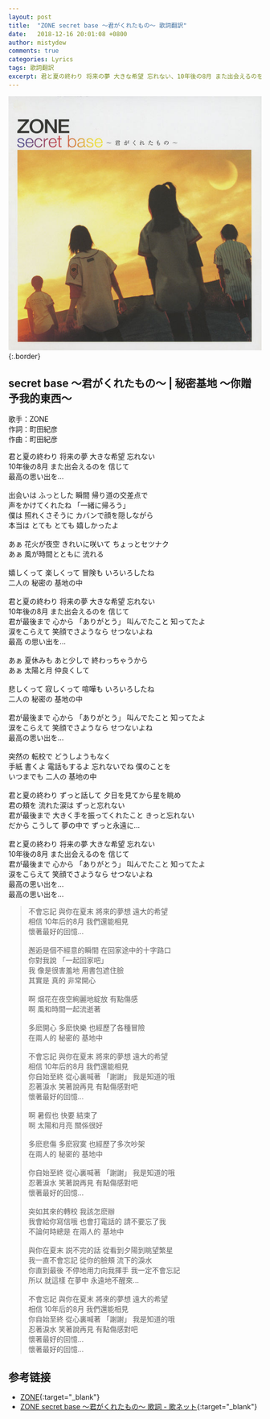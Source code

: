 ```yaml
---
layout: post
title:  "ZONE secret base 〜君がくれたもの〜 歌詞翻訳"
date:   2018-12-16 20:01:08 +0800
author: mistydew
comments: true
categories: Lyrics
tags: 歌詞翻訳
excerpt: 君と夏の終わり 将来の夢 大きな希望 忘れない、10年後の8月 また出会えるのを 信じて、最高の思い出を…
---
```

![SRCL-5120](/assets/images/cover/misc/SRCL-5120.jpg){:.border}

## secret base 〜君がくれたもの〜 | 秘密基地 ～你贈予我的東西～

歌手：ZONE<br>
作詞：町田紀彦<br>
作曲：町田紀彦<br>

<div class="lyric-original">
<p>
君と夏の終わり 将来の夢 大きな希望 忘れない<br>
10年後の8月 また出会えるのを 信じて<br>
最高の思い出を…<br>
<br>
出会いは ふっとした 瞬間 帰り道の交差点で<br>
声をかけてくれたね 「一緒に帰ろう」<br>
僕は 照れくさそうに カバンで顔を隠しながら<br>
本当は とても とても 嬉しかったよ<br>
<br>
あぁ 花火が夜空 きれいに咲いて ちょっとセツナク<br>
あぁ 風が時間とともに 流れる<br>
<br>
嬉しくって 楽しくって 冒険も いろいろしたね<br>
二人の 秘密の 基地の中<br>
<br>
君と夏の終わり 将来の夢 大きな希望 忘れない<br>
10年後の8月 また出会えるのを 信じて<br>
君が最後まで 心から 「ありがとう」 叫んでたこと 知ってたよ<br>
涙をこらえて 笑顔でさようなら せつないよね<br>
最高 の思い出を…<br>
<br>
あぁ 夏休みも あと少しで 終わっちゃうから<br>
あぁ 太陽と月 仲良くして<br>
<br>
悲しくって 寂しくって 喧嘩も いろいろしたね<br>
二人の 秘密の 基地の中<br>
<br>
君が最後まで 心から 「ありがとう」 叫んでたこと 知ってたよ<br>
涙をこらえて 笑顔でさようなら せつないよね<br>
最高の思い出を…<br>
<br>
突然の 転校で どうしようもなく<br>
手紙 書くよ 電話もするよ 忘れないでね 僕のことを<br>
いつまでも 二人の 基地の中<br>
<br>
君と夏の終わり ずっと話して 夕日を見てから星を眺め<br>
君の頬を 流れた涙は ずっと忘れない<br>
君が最後まで 大きく手を振ってくれたこと きっと忘れない<br>
だから こうして 夢の中で ずっと永遠に…<br>
<br>
君と夏の終わり 将来の夢 大きな希望 忘れない<br>
10年後の8月 また出会えるのを 信じて<br>
君が最後まで 心から 「ありがとう」 叫んでたこと 知ってたよ<br>
涙をこらえて 笑顔でさようなら せつないよね<br>
最高の思い出を…<br>
最高の思い出を…
</p>
</div>

<div class="lyric-translation">
<blockquote>
不會忘記 與你在夏末 將來的夢想 遠大的希望<br>
相信 10年后的8月 我們還能相見<br>
懷著最好的回憶...<br>
<br>
邂逅是個不經意的瞬間 在回家途中的十字路口<br>
你對我說 「一起回家吧」<br>
我 像是很害羞地 用書包遮住臉<br>
其實是 真的 非常開心<br>
<br>
啊 烟花在夜空絢麗地綻放 有點傷感<br>
啊 風和時間一起流逝著<br>
<br>
多麽開心 多麽快樂 也經歷了各種冒險<br>
在兩人的 秘密的 基地中<br>
<br>
不會忘記 與你在夏末 將來的夢想 遠大的希望<br>
相信 10年后的8月 我們還能相見<br>
你自始至終 從心裏喊著 「謝謝」 我是知道的哦<br>
忍著淚水 笑著說再見 有點傷感對吧<br>
懷著最好的回憶...<br>
<br>
啊 暑假也 快要 結束了<br>
啊 太陽和月亮 關係很好<br>
<br>
多麽悲傷 多麽寂寞 也經歷了多次吵架<br>
在兩人的 秘密的 基地中<br>
<br>
你自始至終 從心裏喊著 「謝謝」 我是知道的哦<br>
忍著淚水 笑著說再見 有點傷感對吧<br>
懷著最好的回憶...<br>
<br>
突如其來的轉校 我該怎麽辦<br>
我會給你寫信哦 也會打電話的 請不要忘了我<br>
不論何時總是 在兩人的 基地中<br>
<br>
與你在夏末 説不完的話 從看到夕陽到眺望繁星<br>
我一直不會忘記 從你的臉頰 流下的淚水<br>
你直到最後 不停地用力向我揮手 我一定不會忘記<br>
所以 就這樣 在夢中 永遠地不醒來...<br>
<br>
不會忘記 與你在夏末 將來的夢想 遠大的希望<br>
相信 10年后的8月 我們還能相見<br>
你自始至終 從心裏喊著 「謝謝」 我是知道的哦<br>
忍著淚水 笑著說再見 有點傷感對吧<br>
懷著最好的回憶...<br>
懷著最好的回憶...
</blockquote>
</div>

## 参考链接

* [ZONE](http://www.sonymusic.co.jp/Music/Info/ZONE){:target="_blank"}
* [ZONE secret base 〜君がくれたもの〜 歌詞 - 歌ネット](https://www.uta-net.com/song/13699){:target="_blank"}

